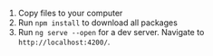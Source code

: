 1. Copy files to your computer
2. Run `npm install` to download all packages
3. Run `ng serve --open` for a dev server. Navigate to `http://localhost:4200/`.
